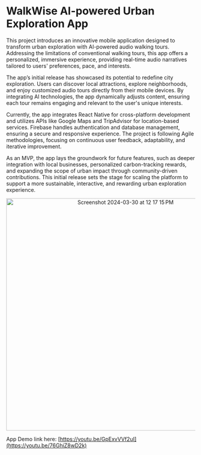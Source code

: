 # WalkWise AI-powered Urban Exploration App

This project introduces an innovative mobile application designed to transform urban exploration with AI-powered audio walking tours. Addressing the limitations of conventional walking tours, this app offers a personalized, immersive experience, providing real-time audio narratives tailored to users' preferences, pace, and interests.

The app’s initial release has showcased its potential to redefine city exploration. Users can discover local attractions, explore neighborhoods, and enjoy customized audio tours directly from their mobile devices. By integrating AI technologies, the app dynamically adjusts content, ensuring each tour remains engaging and relevant to the user's unique interests.

Currently, the app integrates React Native for cross-platform development and utilizes APIs like Google Maps and TripAdvisor for location-based services. Firebase handles authentication and database management, ensuring a secure and responsive experience. The project is following Agile methodologies, focusing on continuous user feedback, adaptability, and iterative improvement.

As an MVP, the app lays the groundwork for future features, such as deeper integration with local businesses, personalized carbon-tracking rewards, and expanding the scope of urban impact through community-driven contributions. This initial release sets the stage for scaling the platform to support a more sustainable, interactive, and rewarding urban exploration experience.

<p align="center">
<img width="620" alt="Screenshot 2024-03-30 at 12 17 15 PM" src="https://github.com/Dilnazzzz/Walk-Wise-AI-Audio-Walking-Tour-App/assets/76237763/ac2166ce-cd09-48b3-873e-0720e1da2acc">
</p>

App Demo link here:
[https://youtu.be/GpExvVVf2uI](https://youtu.be/76GhiZ8wD2k)



